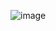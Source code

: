 ![image](https://github.com/Ireal-ai/SQLAcademyTaskSolution/assets/82309024/6acde990-a048-4686-ac6c-bbd4ac053112)

